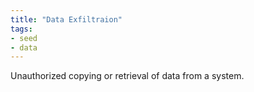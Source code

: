 ```yaml
---
title: "Data Exfiltraion"
tags:
- seed
- data
---
```


Unauthorized copying or retrieval of data from a system.